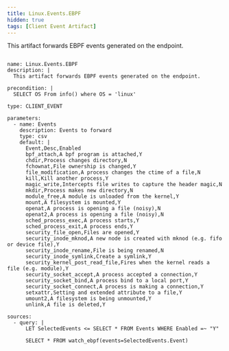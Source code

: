 ```yaml
---
title: Linux.Events.EBPF
hidden: true
tags: [Client Event Artifact]
---
```


This artifact forwards EBPF events generated on the endpoint.


<pre><code class="language-yaml">
name: Linux.Events.EBPF
description: |
  This artifact forwards EBPF events generated on the endpoint.

precondition: |
  SELECT OS From info() where OS = 'linux'

type: CLIENT_EVENT

parameters:
  - name: Events
    description: Events to forward
    type: csv
    default: |
      Event,Desc,Enabled
      bpf_attach,A bpf program is attached,Y
      chdir,Process changes directory,N
      fchownat,File ownership is changed,Y
      file_modification,A process changes the ctime of a file,N
      kill,Kill another process,Y
      magic_write,Intercepts file writes to capture the header magic,N
      mkdir,Process makes new directory,N
      module_free,A module is unloaded from the kernel,Y
      mount,A filesystem is mounted,Y
      openat,A process is opening a file (noisy),N
      openat2,A process is opening a file (noisy),N
      sched_process_exec,A process starts,Y
      sched_process_exit,A process ends,Y
      security_file_open,Files are opened,Y
      security_inode_mknod,A new node is created with mknod (e.g. fifo or device file),Y
      security_inode_rename,File is being renamed,N
      security_inode_symlink,Create a symlink,Y
      security_kernel_post_read_file,Fires when the kernel reads a file (e.g. module),Y
      security_socket_accept,A process accepted a connection,Y
      security_socket_bind,A process bind to a local port,Y
      security_socket_connect,A process is making a connection,Y
      setxattr,Setting and extended attribute to a file,Y
      umount2,A filesystem is being unmounted,Y
      unlink,A file is deleted,Y

sources:
  - query: |
      LET SelectedEvents &lt;= SELECT * FROM Events WHERE Enabled =~ "Y"

      SELECT * FROM watch_ebpf(events=SelectedEvents.Event)

</code></pre>

